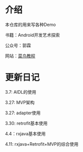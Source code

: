 # 介绍
本仓库的用来写各种Demo

书籍：Android开发艺术探索

公众号：郭霖

网站：[菜鸟教程](https://www.runoob.com/)



# 更新日记
3.7: AIDL的使用

3.27: MVP架构

3.27: adapter使用

3.30: retrofit基本使用

4.4：rxjava基本使用

4.11: rxjava+Retrofit+MVP的综合使用
